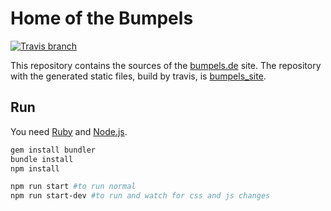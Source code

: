 # Home of the Bumpels

[![Travis branch](https://img.shields.io/travis/simplyRoba/bumpels/master.svg)](https://travis-ci.org/simplyRoba/bumpels)

This repository contains the sources of the [bumpels.de](http://www.bumpels.de) site. The repository with the generated static files, build by travis, is [bumpels_site](https://github.com/simplyRoba/bumpels_site).

## Run

You need [Ruby](https://www.ruby-lang.org/en/downloads/) and [Node.js](https://nodejs.org/en/).

```Bash
gem install bundler
bundle install
npm install

npm run start #to run normal
npm run start-dev #to run and watch for css and js changes
```
